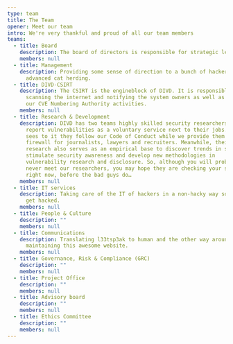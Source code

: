 ```yaml
---
type: team
title: The Team
opener: Meet our team
intro: We're very thankful and proud of all our team members
teams:
  - title: Board
    description: The board of directors is responsible for strategic leadership of DIVD.
    members: null
  - title: Management
    description: Providing some sense of direction to a bunch of hackers, aka
      advanced cat herding.
  - title: DIVD-CSIRT
    description: The CSIRT is the engineblock of DIVD. It is responsible for
      scanning the internet and notifying the system owners as well as running
      our CVE Numbering Authority activities.
    members: null
  - title: Research & Development
    description: DIVD has two teams highly skilled security researchers who seek and
      report vulnerabilities as a voluntary service next to their jobs. DIVD
      sees to it they follow our Code of Conduct while we provide them a
      firewall for journalists, lawyers and recruiters. Meanwhile, their
      research also serves as an empirical base to discover trends in security,
      stimulate security awareness and develop new methodologies in
      vulnerability research and disclosure. So, although you will probably
      never meet our researchers, you may hope they are checking your systems
      right now, before the bad guys do…
    members: null
  - title: IT services
    description: Taking care of the IT of hackers in a non-hacky way so they don’t
      get hacked.
    members: null
  - title: People & Culture
    description: ""
    members: null
  - title: Communications
    description: Translating l33tsp3ak to human and the other way around as well as
      maintaining this awesome website.
    members: null
  - title: Governance, Risk & Compliance (GRC)
    description: ""
    members: null
  - title: Project Office
    description: ""
    members: null
  - title: Advisory board
    description: ""
    members: null
  - title: Ethics Committee
    description: ""
    members: null
---
```

